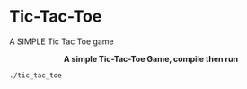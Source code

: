 # Tic-Tac-Toe
A SIMPLE Tic Tac Toe game


<p align="center">
  <b>A simple Tic-Tac-Toe Game, compile then run</b>
</p>

```bash
./tic_tac_toe
```